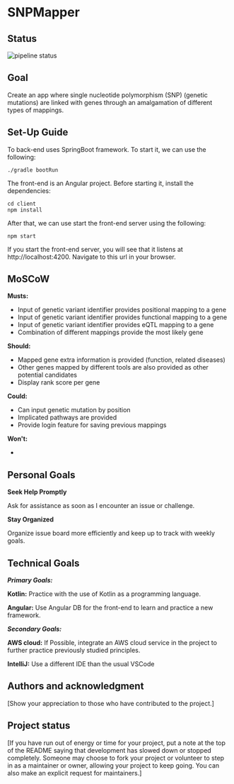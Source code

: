 # SNPMapper

## Status

![pipeline status](https://github.com/j-figueirahasbun/snp-mapper/blob/main/.github/workflows/github-ci.yml/badge.svg)

## Goal

Create an app where single nucleotide polymorphism (SNP) (genetic mutations) are linked with genes through an amalgamation of different types of mappings.

## Set-Up Guide

To back-end uses SpringBoot framework. To start it, we can use the following:

```
./gradle bootRun
```
The front-end is an Angular project. Before starting it, install the dependencies:

```
cd client
npm install
```

After that, we can use start the front-end server using the following:

```
npm start
```

If you start the front-end server, you will see that it listens at http://localhost:4200.
Navigate to this url in your browser.



## MoSCoW

**Musts:**
- Input of genetic variant identifier provides positional mapping to a gene
- Input of genetic variant identifier provides functional mapping to a gene
- Input of genetic variant identifier provides eQTL mapping to a gene
- Combination of different mappings provide the most likely gene

**Should:**
- Mapped gene extra information is provided (function, related diseases)
- Other genes mapped by different tools are also provided as other potential candidates
- Display rank score per gene

**Could:**
- Can input genetic mutation by position
- Implicated pathways are provided
- Provide login feature for saving previous mappings

**Won't:**

- 


## Personal Goals

**Seek Help Promptly**

Ask for assistance as soon as I encounter an issue or challenge.

**Stay Organized**

Organize issue board more efficiently and keep up to track with weekly goals.


## Technical Goals

**_Primary Goals:_**

**Kotlin:**
Practice with the use of Kotlin as a programming language.

**Angular:**
Use Angular DB for the front-end to learn and practice a new framework.



**_Secondary Goals:_**

**AWS cloud:**
If Possible, integrate an AWS cloud service in the project to further practice previously studied principles.

**IntelliJ:** Use a different IDE than the usual VSCode

## Authors and acknowledgment
[Show your appreciation to those who have contributed to the project.]

## Project status
[If you have run out of energy or time for your project, put a note at the top of the README saying that development has slowed down or stopped completely. Someone may choose to fork your project or volunteer to step in as a maintainer or owner, allowing your project to keep going. You can also make an explicit request for maintainers.]
